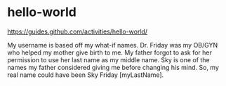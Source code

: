 # hello-world
https://guides.github.com/activities/hello-world/

My username is based off my what-if names.
Dr. Friday was my OB/GYN who helped my mother give birth to me. My father forgot to ask for her permission to use her last name as my middle name.
Sky is one of the names my father considered giving me before changing his mind.
So, my real name could have been Sky Friday [myLastName].
